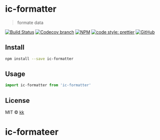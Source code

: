 # ic-formatter

> formate data

[![Build Status](https://img.shields.io/travis/kk/ic-formatter/master.svg)](https://travis-ci.org/kk/ic-formatter)
[![Codecov branch](https://img.shields.io/codecov/c/github/kk/ic-formatter/master.svg)](https://codecov.io/gh/kk/ic-formatter)
[![NPM](https://img.shields.io/npm/v/ic-formatter.svg)](https://www.npmjs.com/package/ic-formatter)
[![code style: prettier](https://img.shields.io/badge/code_style-prettier-ff69b4.svg?style=flat-square)](https://github.com/prettier/prettier)
[![GitHub](https://img.shields.io/github/license/mashape/apistatus.svg)](https://opensource.org/licenses/MIT)


## Install

```bash
npm install --save ic-formatter
```

## Usage

```js
import ic-formatter from 'ic-formatter'
```

## License

MIT © [kk](https://github.com/kk)
# ic-formateer
